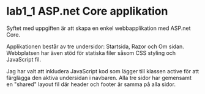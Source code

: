 # lab1_1 ASP.net Core applikation

 Syftet med uppgiften är att skapa en enkel webbapplikation med ASP.net Core.

 Applikationen består av tre undersidor: Startsida, Razor och Om sidan. 
 Webbplatsen har även stöd för statiska filer såsom CSS styling och JavaScript fil. 
 
 Jag har valt att inkludera JavaScript kod som lägger till klassen active för att färglägga den aktiva undersidan i navbaren.
 Alla tre sidor har gemensamt en "shared" layout fil där header och footer är samma på alla sidor.
